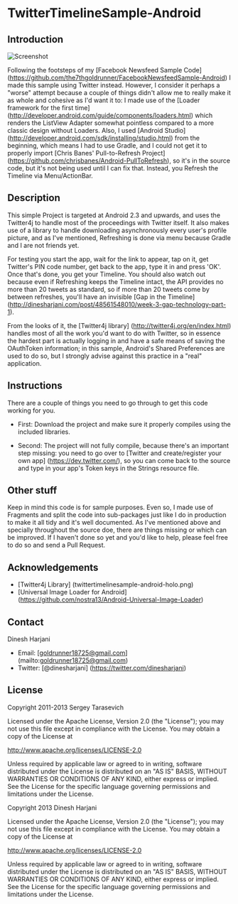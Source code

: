 # TwitterTimelineSample-Android

## Introduction

![Screenshot](https://github.com/the7thgoldrunner/twittertimelinesample-android/raw/master/images/twittertimelinesample-android-holo.png)

Following the footsteps of my [Facebook Newsfeed Sample Code] (https://github.com/the7thgoldrunner/FacebookNewsfeedSample-Android) I made this sample using Twitter instead. However, I consider it perhaps a "worse" attempt because a couple of things didn't allow me to really make it as whole and cohesive as I'd want it to: I made use of the [Loader framework for the first time] (http://developer.android.com/guide/components/loaders.html) which renders the ListView Adapter somewhat pointless compared to a more classic design without Loaders. Also, I used [Android Studio] (http://developer.android.com/sdk/installing/studio.html) from the beginning, which means I had to use Gradle, and I could not get it to properly import [Chris Banes' Pull-to-Refresh Project] (https://github.com/chrisbanes/Android-PullToRefresh), so it's in the source code, but it's not being used until I can fix that. Instead, you Refresh the Timeline via Menu/ActionBar.

## Description

This simple Project is targeted at Android 2.3 and upwards, and uses the Twitter4j to handle most of the proceedings with Twitter itself. It also makes use of a library to handle downloading asynchronously every user's profile picture, and as I've mentioned, Refreshing is done via menu because Gradle and I are not friends yet.

For testing you start the app, wait for the link to appear, tap on it, get Twitter's PIN code number, get back to the app, type it in and press 'OK'. Once that's done, you get your Timeline. You should also watch out because even if Refreshing keeps the Timeline intact, the API provides no more than 20 tweets as standard, so if more than 20 tweets come by between refreshes, you'll have an invisible [Gap in the Timeline] (http://dinesharjani.com/post/48561548010/week-3-gap-technology-part-1).

From the looks of it, the [Twitter4j library] (http://twitter4j.org/en/index.html) handles most of all the work you'd want to do with Twitter, so in essence the hardest part is actually logging in and have a safe means of saving the OAuthToken information; in this sample, Android's Shared Preferences are used to do so, but I strongly advise against this practice in a "real" application.

## Instructions

There are a couple of things you need to go through to get this code working for you.

* First: Download the project and make sure it properly compiles using the included libraries. 

* Second: The project will not fully compile, because there's an important step missing: you need to go over to [Twitter and create/register your own app] (https://dev.twitter.com/), so you can come back to the source and type in your app's Token keys in the Strings resource file.

## Other stuff

Keep in mind this code is for sample purposes. Even so, I made use of Fragments and split the code into sub-packages just like I do in production to make it all tidy and it's well documented. As I've mentioned above and specially throughout the source doe, there are things missing or which can be improved. If I haven't done so yet and you'd like to help, please feel free to do so and send a Pull Request.

## Acknowledgements

* [Twitter4j Library] (twittertimelinesample-android-holo.png)
* [Universal Image Loader for Android] (https://github.com/nostra13/Android-Universal-Image-Loader)

## Contact
Dinesh Harjani
* Email: [goldrunner18725@gmail.com] (mailto:goldrunner18725@gmail.com)
* Twitter: [@dinesharjani] (https://twitter.com/dinesharjani)

## License

Copyright 2011-2013 Sergey Tarasevich

Licensed under the Apache License, Version 2.0 (the "License");
you may not use this file except in compliance with the License.
You may obtain a copy of the License at

   http://www.apache.org/licenses/LICENSE-2.0

Unless required by applicable law or agreed to in writing, software
distributed under the License is distributed on an "AS IS" BASIS,
WITHOUT WARRANTIES OR CONDITIONS OF ANY KIND, either express or implied.
See the License for the specific language governing permissions and
limitations under the License.

Copyright 2013 Dinesh Harjani

Licensed under the Apache License, Version 2.0 (the "License");
you may not use this file except in compliance with the License.
You may obtain a copy of the License at

http://www.apache.org/licenses/LICENSE-2.0

Unless required by applicable law or agreed to in writing, software distributed under the License is distributed on an "AS IS" BASIS, WITHOUT WARRANTIES OR CONDITIONS OF ANY KIND, either express or implied.
See the License for the specific language governing permissions and limitations under the License.
